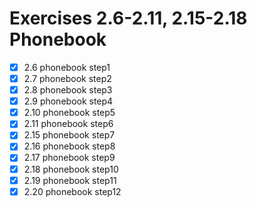 # Exercises 2.6-2.11, 2.15-2.18 Phonebook

- [x] 2.6 phonebook step1
- [x] 2.7 phonebook step2
- [x] 2.8 phonebook step3
- [x] 2.9 phonebook step4
- [x] 2.10 phonebook step5
- [x] 2.11 phonebook step6
- [x] 2.15 phonebook step7
- [x] 2.16 phonebook step8
- [x] 2.17 phonebook step9
- [x] 2.18 phonebook step10
- [x] 2.19 phonebook step11
- [x] 2.20 phonebook step12
